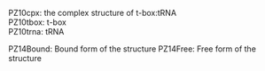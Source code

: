 PZ10cpx: the complex structure of t-box:tRNA    
PZ10tbox: t-box    
PZ10trna: tRNA    

PZ14Bound: Bound form of the structure
PZ14Free: Free form of the structure
